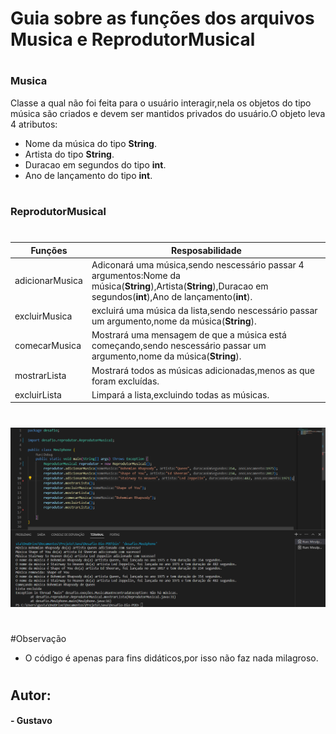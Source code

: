# Guia sobre as funções dos arquivos Musica e ReprodutorMusical
#
### Musica
Classe a qual não foi feita para o usuário interagir,nela os objetos do tipo música são criados e devem ser mantidos privados do usuário.O objeto leva 4 atributos:
* Nome da música do tipo **String**.
* Artista do tipo **String**.
* Duracao em segundos do tipo **int**.
* Ano de lançamento do tipo **int**.
#
#
### ReprodutorMusical
#
| Funções  | Resposabilidade |
| ------------- | ------------- |
|adicionarMusica | Adiconará uma música,sendo nescessário passar 4 argumentos:Nome da música(**String**),Artista(**String**),Duracao em segundos(**int**),Ano de lançamento(**int**).  |
|excluirMusica | excluirá uma música da lista,sendo nescessário passar um argumento,nome da música(**String**). |
|comecarMusica | Mostrará uma mensagem de que a música está começando,sendo nescessário passar um argumento,nome da música(**String**). |
|mostrarLista | Mostrará todos as músicas adicionadas,menos as que foram excluídas. |
|excluirLista | Limpará a lista,excluindo todas as músicas.  |

#
![Comportamento Esperado](<../../imagens/Captura de tela 2023-09-20 113721.png>)
#
 
#Observação
* O código é apenas para fins didáticos,por isso não faz nada milagroso.
#

## Autor:
#### - Gustavo